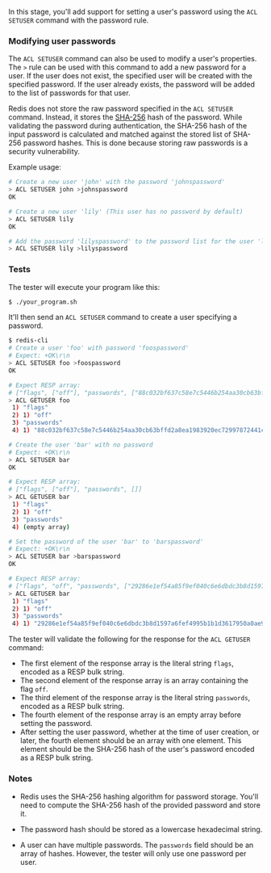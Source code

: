 In this stage, you'll add support for setting a user's password using the `ACL SETUSER` command with the password rule.

### Modifying user passwords

The `ACL SETUSER` command can also be used to modify a user's properties. The `>` rule can be used with this command to add a new password for a user. If the user does not exist, the specified user will be created with the specified password. If the user already exists, the password will be added to the list of passwords for that user.

Redis does not store the raw password specified in the `ACL SETUSER` command. Instead, it stores the [SHA-256](https://blog.boot.dev/cryptography/how-sha-2-works-step-by-step-sha-256/) hash of the password. While validating the password during authentication, the SHA-256 hash of the input password is calculated and matched against the stored list of SHA-256 password hashes. This is done because storing raw passwords is a security vulnerability.

Example usage:

```bash
# Create a new user 'john' with the password 'johnspassword'
> ACL SETUSER john >johnspassword
OK

# Create a new user 'lily' (This user has no password by default)
> ACL SETUSER lily
OK

# Add the password 'lilyspassword' to the password list for the user 'lily'
> ACL SETUSER lily >lilyspassword
```

### Tests

The tester will execute your program like this:

```bash
$ ./your_program.sh
```

It'll then send an `ACL SETUSER` command to create a user specifying a password.

```bash
$ redis-cli
# Create a user 'foo' with password 'foospassword'
# Expect: +OK\r\n
> ACL SETUSER foo >foospassword
OK

# Expect RESP array: 
# ["flags", ["off"], "passwords", ["88c032bf637c58e7c5446b254aa30cb63bffd2a8ea1983920ec72997872441c1"]]
> ACL GETUSER foo
 1) "flags"
 2) 1) "off"
 3) "passwords"
 4) 1) "88c032bf637c58e7c5446b254aa30cb63bffd2a8ea1983920ec72997872441c1"

# Create the user 'bar' with no password
# Expect: +OK\r\n
> ACL SETUSER bar
OK

# Expect RESP array:
# ["flags", ["off"], "passwords", []]
> ACL GETUSER bar
 1) "flags"
 2) 1) "off"
 3) "passwords"
 4) (empty array)

# Set the password of the user 'bar' to 'barspassword'
# Expect: +OK\r\n
> ACL SETUSER bar >barspassword
OK

# Expect RESP array:
# ["flags", "off", "passwords", ["29286e1ef54a85f9ef040c6e6dbdc3b8d1597a6fef4995b1b1d3617950a0ae93"], "commands", "-@all"]
> ACL GETUSER bar
 1) "flags"
 2) 1) "off"
 3) "passwords"
 4) 1) "29286e1ef54a85f9ef040c6e6dbdc3b8d1597a6fef4995b1b1d3617950a0ae93"
```

The tester will validate the following for the response for the `ACL GETUSER` command:

- The first element of the response array is the literal string `flags`, encoded as a RESP bulk string.
- The second element of the response array is an array containing the flag `off`.
- The third element of the response array is the literal string `passwords`, encoded as a RESP bulk string.
- The fourth element of the response array is an empty array before setting the password.
- After setting the user password, whether at the time of user creation, or later, the fourth element should be an array with one element. This element should be the SHA-256 hash of the user's password encoded as a RESP bulk string.


### Notes

- Redis uses the SHA-256 hashing algorithm for password storage. You'll need to compute the SHA-256 hash of the provided password and store it.

- The password hash should be stored as a lowercase hexadecimal string.

- A user can have multiple passwords. The `passwords` field should be an array of hashes. However, the tester will only use one password per user.